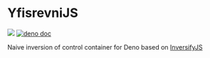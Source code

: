 # YfisrevniJS

[![][ghw badge]][ghw link]
[![deno doc](https://doc.deno.land/badge.svg)](https://doc.deno.land/https/raw.githubusercontent.com/DanielRamosAcosta/YfisrevniJS/master/src/yfisrevni.ts)

Naive inversion of control container for Deno based on [InversifyJS](https://github.com/inversify/InversifyJS)

[ghw badge]: https://img.shields.io/github/workflow/status/DanielRamosAcosta/YfisrevniJS/ci
[ghw link]: https://github.com/DanielRamosAcosta/YfisrevniJS/actions?query=workflow%3Aci
